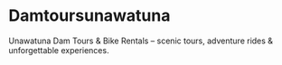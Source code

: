 # Damtoursunawatuna
Unawatuna Dam Tours &amp; Bike Rentals – scenic tours, adventure rides &amp; unforgettable experiences.
